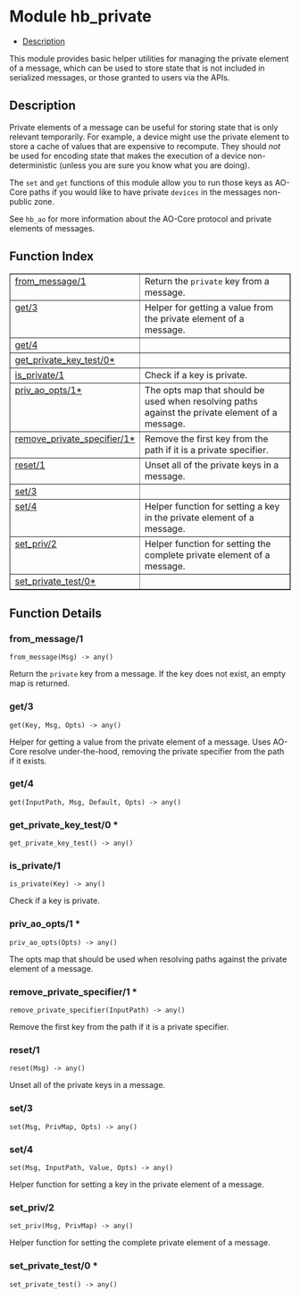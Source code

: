

# Module hb_private #
* [Description](#description)

This module provides basic helper utilities for managing the
private element of a message, which can be used to store state that is
not included in serialized messages, or those granted to users via the
APIs.

<a name="description"></a>

## Description ##

Private elements of a message can be useful for storing state that
is only relevant temporarily. For example, a device might use the private
element to store a cache of values that are expensive to recompute. They
should _not_ be used for encoding state that makes the execution of a
device non-deterministic (unless you are sure you know what you are doing).

The `set` and `get` functions of this module allow you to run those keys
as AO-Core paths if you would like to have private `devices` in the
messages non-public zone.

See `hb_ao` for more information about the AO-Core protocol
and private elements of messages.<a name="index"></a>

## Function Index ##


<table width="100%" border="1" cellspacing="0" cellpadding="2" summary="function index"><tr><td valign="top"><a href="#from_message-1">from_message/1</a></td><td>Return the <code>private</code> key from a message.</td></tr><tr><td valign="top"><a href="#get-3">get/3</a></td><td>Helper for getting a value from the private element of a message.</td></tr><tr><td valign="top"><a href="#get-4">get/4</a></td><td></td></tr><tr><td valign="top"><a href="#get_private_key_test-0">get_private_key_test/0*</a></td><td></td></tr><tr><td valign="top"><a href="#is_private-1">is_private/1</a></td><td>Check if a key is private.</td></tr><tr><td valign="top"><a href="#priv_ao_opts-1">priv_ao_opts/1*</a></td><td>The opts map that should be used when resolving paths against the
private element of a message.</td></tr><tr><td valign="top"><a href="#remove_private_specifier-1">remove_private_specifier/1*</a></td><td>Remove the first key from the path if it is a private specifier.</td></tr><tr><td valign="top"><a href="#reset-1">reset/1</a></td><td>Unset all of the private keys in a message.</td></tr><tr><td valign="top"><a href="#set-3">set/3</a></td><td></td></tr><tr><td valign="top"><a href="#set-4">set/4</a></td><td>Helper function for setting a key in the private element of a message.</td></tr><tr><td valign="top"><a href="#set_priv-2">set_priv/2</a></td><td>Helper function for setting the complete private element of a message.</td></tr><tr><td valign="top"><a href="#set_private_test-0">set_private_test/0*</a></td><td></td></tr></table>


<a name="functions"></a>

## Function Details ##

<a name="from_message-1"></a>

### from_message/1 ###

`from_message(Msg) -> any()`

Return the `private` key from a message. If the key does not exist, an
empty map is returned.

<a name="get-3"></a>

### get/3 ###

`get(Key, Msg, Opts) -> any()`

Helper for getting a value from the private element of a message. Uses
AO-Core resolve under-the-hood, removing the private specifier from the
path if it exists.

<a name="get-4"></a>

### get/4 ###

`get(InputPath, Msg, Default, Opts) -> any()`

<a name="get_private_key_test-0"></a>

### get_private_key_test/0 * ###

`get_private_key_test() -> any()`

<a name="is_private-1"></a>

### is_private/1 ###

`is_private(Key) -> any()`

Check if a key is private.

<a name="priv_ao_opts-1"></a>

### priv_ao_opts/1 * ###

`priv_ao_opts(Opts) -> any()`

The opts map that should be used when resolving paths against the
private element of a message.

<a name="remove_private_specifier-1"></a>

### remove_private_specifier/1 * ###

`remove_private_specifier(InputPath) -> any()`

Remove the first key from the path if it is a private specifier.

<a name="reset-1"></a>

### reset/1 ###

`reset(Msg) -> any()`

Unset all of the private keys in a message.

<a name="set-3"></a>

### set/3 ###

`set(Msg, PrivMap, Opts) -> any()`

<a name="set-4"></a>

### set/4 ###

`set(Msg, InputPath, Value, Opts) -> any()`

Helper function for setting a key in the private element of a message.

<a name="set_priv-2"></a>

### set_priv/2 ###

`set_priv(Msg, PrivMap) -> any()`

Helper function for setting the complete private element of a message.

<a name="set_private_test-0"></a>

### set_private_test/0 * ###

`set_private_test() -> any()`

